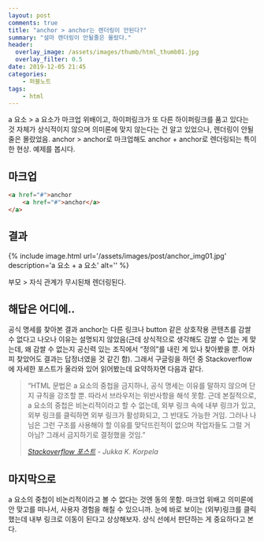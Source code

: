 ```yaml
---
layout: post
comments: true
title: "anchor > anchor는 렌더링이 안된다?"
summary: "설마 렌더링이 안될줄은 몰랐다."
header:
  overlay_image: /assets/images/thumb/html_thumb01.jpg
  overlay_filter: 0.5
date: 2019-12-05 21:45
categories:
    - 퍼블노트
tags:
    - html
---
```

a 요소 &gt; a 요소가 마크업 위배이고, 하이퍼링크가 또 다른 하이퍼링크를 품고 있다는 것 자체가 상식적이지 않으며 의미론에 맞지 않는다는 건 알고 있었으나, 렌더링이 안될줄은 몰랐었음. anchor &gt; anchor로 마크업해도 anchor + anchor로 렌더링되는 특이한 현상. 예제를 봅시다.

## 마크업
```html
<a href="#">anchor
    <a href="#">anchor</a>
</a>
```

## 결과

{% include image.html url='/assets/images/post/anchor_img01.jpg' description='a 요소 + a 요소' alt='' %}

부모 &gt; 자식 관계가 무시된채 렌더링된다.

## 해답은 어디에..
공식 명세를 찾아본 결과 anchor는 다른 링크나 button 같은 상호작용 콘텐츠를 감쌀 수 없다고 나오나 이유는 설명되지 않았음(근데 상식적으로 생각해도 감쌀 수 없는 게 맞는데, 왜 감쌀 수 없는지 공신력 있는 조직에서 &ldquo;정의&rdquo;를 내린 게 있나 찾아봤을 뿐. 어차피 찾았어도 결과는 답정너였을 것 같긴 함). 그래서 구글링을 하던 중 Stackoverflow에 자세한 포스트가 올라와 있어 읽어봤는데 요약하자면 다음과 같다.

> &ldquo;HTML 문법은 a 요소의 중첩을 금지하나, 공식 명세는 이유를 말하지 않으며 단지 규칙을 강조할 뿐. 따라서 브라우저는 위반사항을 해석 못함. 근데 본질적으로, a 요소의 중첩은 비논리적이라고 할 수 없는데, 외부 링크 속에 내부 링크가 있고, 외부 링크를 클릭하면 외부 링크가 활성화되고, 그 반대도 가능한 거임. 그러나 나님은 그런 구조를 사용해야 할 이유를 맞닥뜨린적이 없으며 작업자들도 그럴 거 아님? 그래서 금지하기로 결정했을 것임.&rdquo;
> 
> <cite><a href="https://stackoverflow.com/questions/13052598/creating-anchor-tag-inside-anchor-tag" target="_blank">Stackoverflow 포스트</a> - Jukka K. Korpela</cite>

## 마지막으로
a 요소의 중첩이 비논리적이라고 볼 수 없다는 것엔 동의 못함. 마크업 위배고 의미론에 안 맞고를 떠나서, 사용자 경험을 해칠 수 있으니까. 눈에 바로 보이는 (외부)링크를 클릭했는데 내부 링크로 이동이 된다고 상상해보자. 상식 선에서 판단하는 게 중요하다고 본다.